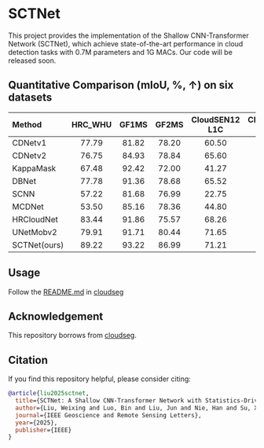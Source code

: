 # SCTNet
This project provides the implementation of the Shallow CNN-Transformer Network (SCTNet), which achieve state-of-the-art performance in cloud detection tasks with 0.7M parameters and 1G MACs. Our code will be released soon.

## Quantitative Comparison (mIoU, %, ↑) on six datasets
| Method | HRC_WHU | GF1MS | GF2MS | CloudSEN12 L1C |CloudSEN12 L2A | L8 Biome|
|:-------|:--------:|:-------:|:--------:|:-------:|:-------:|:-------:|
|CDNetv1	|77.79|	81.82	|78.20|	60.50|	62.39|	34.58|
|CDNetv2|	76.75|	84.93	|78.84|	65.60	|66.05|	43.63|
|KappaMask|	67.48	|92.42|	72.00|	41.27|	45.28|	42.12|
|DBNet	|77.78	|91.36|	78.68	|65.52|	65.65|	51.41|
|SCNN|	57.22|	81.68	|76.99|	22.75	|28.76|	32.38|
|MCDNet	|53.50|	85.16|	78.36|	44.80|	46.52	|33.85|
|HRCloudNet|	83.44|	91.86|	75.57|	68.26	|68.35	|43.51|
|UNetMobv2	|79.91	|91.71	|80.44	|71.65	|70.36	|47.76|
|SCTNet(ours)|	89.22|	93.22|	86.99|	71.21|	70.80|	66.03|

## Usage
Follow the [README.md](https://github.com/XavierJiezou/cloudseg/blob/main/README.md) in [cloudseg](https://github.com/XavierJiezou/cloudseg)

## Acknowledgement
This repository borrows from [cloudseg](https://github.com/XavierJiezou/cloudseg).

## Citation

If you find this repository helpful, please consider citing:

```bib
@article{liu2025sctnet,
  title={SCTNet: A Shallow CNN-Transformer Network with Statistics-Driven Modules for Cloud Detection},
  author={Liu, Weixing and Luo, Bin and Liu, Jun and Nie, Han and Su, Xin},
  journal={IEEE Geoscience and Remote Sensing Letters},
  year={2025},
  publisher={IEEE}
}
```



